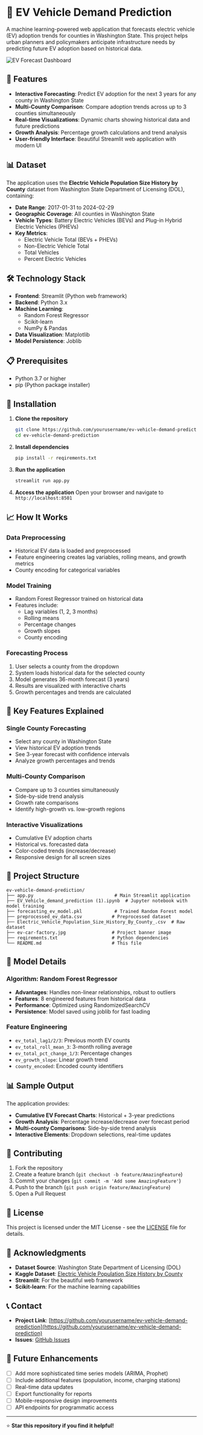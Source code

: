 # 🔮 EV Vehicle Demand Prediction

A machine learning-powered web application that forecasts electric vehicle (EV) adoption trends for counties in Washington State. This project helps urban planners and policymakers anticipate infrastructure needs by predicting future EV adoption based on historical data.

![EV Forecast Dashboard](ev-car-factory.jpg)

## 🚀 Features

- **Interactive Forecasting**: Predict EV adoption for the next 3 years for any county in Washington State
- **Multi-County Comparison**: Compare adoption trends across up to 3 counties simultaneously
- **Real-time Visualizations**: Dynamic charts showing historical data and future predictions
- **Growth Analysis**: Percentage growth calculations and trend analysis
- **User-friendly Interface**: Beautiful Streamlit web application with modern UI

## 📊 Dataset

The application uses the **Electric Vehicle Population Size History by County** dataset from Washington State Department of Licensing (DOL), containing:

- **Date Range**: 2017-01-31 to 2024-02-29
- **Geographic Coverage**: All counties in Washington State
- **Vehicle Types**: Battery Electric Vehicles (BEVs) and Plug-in Hybrid Electric Vehicles (PHEVs)
- **Key Metrics**: 
  - Electric Vehicle Total (BEVs + PHEVs)
  - Non-Electric Vehicle Total
  - Total Vehicles
  - Percent Electric Vehicles

## 🛠️ Technology Stack

- **Frontend**: Streamlit (Python web framework)
- **Backend**: Python 3.x
- **Machine Learning**: 
  - Random Forest Regressor
  - Scikit-learn
  - NumPy & Pandas
- **Data Visualization**: Matplotlib
- **Model Persistence**: Joblib

## 📋 Prerequisites

- Python 3.7 or higher
- pip (Python package installer)

## 🚀 Installation

1. **Clone the repository**
   ```bash
   git clone https://github.com/yourusername/ev-vehicle-demand-prediction.git
   cd ev-vehicle-demand-prediction
   ```

2. **Install dependencies**
   ```bash
   pip install -r reqirements.txt
   ```

3. **Run the application**
   ```bash
   streamlit run app.py
   ```

4. **Access the application**
   Open your browser and navigate to `http://localhost:8501`

## 📈 How It Works

### Data Preprocessing
- Historical EV data is loaded and preprocessed
- Feature engineering creates lag variables, rolling means, and growth metrics
- County encoding for categorical variables

### Model Training
- Random Forest Regressor trained on historical data
- Features include:
  - Lag variables (1, 2, 3 months)
  - Rolling means
  - Percentage changes
  - Growth slopes
  - County encoding

### Forecasting Process
1. User selects a county from the dropdown
2. System loads historical data for the selected county
3. Model generates 36-month forecast (3 years)
4. Results are visualized with interactive charts
5. Growth percentages and trends are calculated

## 🎯 Key Features Explained

### Single County Forecasting
- Select any county in Washington State
- View historical EV adoption trends
- See 3-year forecast with confidence intervals
- Analyze growth percentages and trends

### Multi-County Comparison
- Compare up to 3 counties simultaneously
- Side-by-side trend analysis
- Growth rate comparisons
- Identify high-growth vs. low-growth regions

### Interactive Visualizations
- Cumulative EV adoption charts
- Historical vs. forecasted data
- Color-coded trends (increase/decrease)
- Responsive design for all screen sizes

## 📁 Project Structure

```
ev-vehicle-demand-prediction/
├── app.py                              # Main Streamlit application
├── EV_Vehicle_demand_prediction (1).ipynb  # Jupyter notebook with model training
├── forecasting_ev_model.pkl            # Trained Random Forest model
├── preprocessed_ev_data.csv           # Preprocessed dataset
├── Electric_Vehicle_Population_Size_History_By_County_.csv  # Raw dataset
├── ev-car-factory.jpg                 # Project banner image
├── reqirements.txt                    # Python dependencies
└── README.md                          # This file
```

## 🔧 Model Details

### Algorithm: Random Forest Regressor
- **Advantages**: Handles non-linear relationships, robust to outliers
- **Features**: 8 engineered features from historical data
- **Performance**: Optimized using RandomizedSearchCV
- **Persistence**: Model saved using joblib for fast loading

### Feature Engineering
- `ev_total_lag1/2/3`: Previous month EV counts
- `ev_total_roll_mean_3`: 3-month rolling average
- `ev_total_pct_change_1/3`: Percentage changes
- `ev_growth_slope`: Linear growth trend
- `county_encoded`: Encoded county identifiers

## 📊 Sample Output

The application provides:
- **Cumulative EV Forecast Charts**: Historical + 3-year predictions
- **Growth Analysis**: Percentage increase/decrease over forecast period
- **Multi-county Comparisons**: Side-by-side trend analysis
- **Interactive Elements**: Dropdown selections, real-time updates

## 🤝 Contributing

1. Fork the repository
2. Create a feature branch (`git checkout -b feature/AmazingFeature`)
3. Commit your changes (`git commit -m 'Add some AmazingFeature'`)
4. Push to the branch (`git push origin feature/AmazingFeature`)
5. Open a Pull Request

## 📝 License

This project is licensed under the MIT License - see the [LICENSE](LICENSE) file for details.

## 🙏 Acknowledgments

- **Dataset Source**: Washington State Department of Licensing (DOL)
- **Kaggle Dataset**: [Electric Vehicle Population Size History by County](https://www.kaggle.com/datasets/sahirmaharajj/electric-vehicle-population-size-2024/data)
- **Streamlit**: For the beautiful web framework
- **Scikit-learn**: For the machine learning capabilities

## 📞 Contact

- **Project Link**: [https://github.com/yourusername/ev-vehicle-demand-prediction](https://github.com/yourusername/ev-vehicle-demand-prediction)
- **Issues**: [GitHub Issues](https://github.com/yourusername/ev-vehicle-demand-prediction/issues)

## 🔮 Future Enhancements

- [ ] Add more sophisticated time series models (ARIMA, Prophet)
- [ ] Include additional features (population, income, charging stations)
- [ ] Real-time data updates
- [ ] Export functionality for reports
- [ ] Mobile-responsive design improvements
- [ ] API endpoints for programmatic access

---

⭐ **Star this repository if you find it helpful!** 